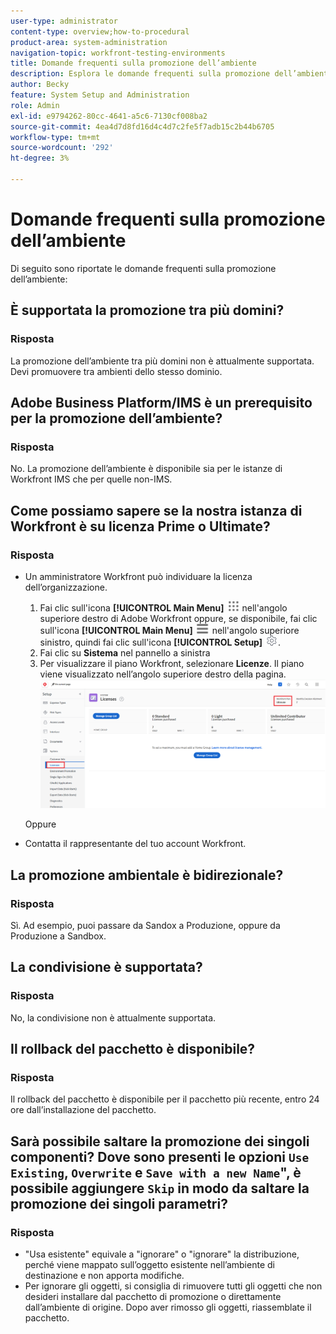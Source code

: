 ```yaml
---
user-type: administrator
content-type: overview;how-to-procedural
product-area: system-administration
navigation-topic: workfront-testing-environments
title: Domande frequenti sulla promozione dell’ambiente
description: Esplora le domande frequenti sulla promozione dell’ambiente Workfront.
author: Becky
feature: System Setup and Administration
role: Admin
exl-id: e9794262-80cc-4641-a5c6-7130cf008ba2
source-git-commit: 4ea4d7d8fd16d4c4d7c2fe5f7adb15c2b44b6705
workflow-type: tm+mt
source-wordcount: '292'
ht-degree: 3%

---
```


# Domande frequenti sulla promozione dell’ambiente

Di seguito sono riportate le domande frequenti sulla promozione dell’ambiente:

## È supportata la promozione tra più domini?

### Risposta

La promozione dell’ambiente tra più domini non è attualmente supportata. Devi promuovere tra ambienti dello stesso dominio.

## Adobe Business Platform/IMS è un prerequisito per la promozione dell’ambiente?

### Risposta

No. La promozione dell’ambiente è disponibile sia per le istanze di Workfront IMS che per quelle non-IMS.

## Come possiamo sapere se la nostra istanza di Workfront è su licenza Prime o Ultimate?

### Risposta

* Un amministratore Workfront può individuare la licenza dell’organizzazione.

   1. Fai clic sull&#39;icona **[!UICONTROL Main Menu]** ![Main Menu](/help/_includes/assets/main-menu-icon.png) nell&#39;angolo superiore destro di Adobe Workfront oppure, se disponibile, fai clic sull&#39;icona **[!UICONTROL Main Menu]** ![Main Menu](/help/_includes/assets/main-menu-icon-left-nav.png) nell&#39;angolo superiore sinistro, quindi fai clic sull&#39;icona **[!UICONTROL Setup]** ![Setup](/help/_includes/assets/gear-icon-setup.png).
   1. Fai clic su **Sistema** nel pannello a sinistra
   1. Per visualizzare il piano Workfront, selezionare **Licenze**.
Il piano viene visualizzato nell’angolo superiore destro della pagina.
      ![](assets/locate-plan.png)

  Oppure
* Contatta il rappresentante del tuo account Workfront.

## La promozione ambientale è bidirezionale?

### Risposta

Sì. Ad esempio, puoi passare da Sandox a Produzione, oppure da Produzione a Sandbox.

## La condivisione è supportata?

### Risposta

No, la condivisione non è attualmente supportata.

## Il rollback del pacchetto è disponibile?

### Risposta

Il rollback del pacchetto è disponibile per il pacchetto più recente, entro 24 ore dall’installazione del pacchetto.

## Sarà possibile saltare la promozione dei singoli componenti? Dove sono presenti le opzioni `Use Existing`, `Overwrite` e `Save with a new Name`&quot;, è possibile aggiungere `Skip` in modo da saltare la promozione dei singoli parametri?

### Risposta


* &quot;Usa esistente&quot; equivale a &quot;ignorare&quot; o &quot;ignorare&quot; la distribuzione, perché viene mappato sull’oggetto esistente nell’ambiente di destinazione e non apporta modifiche.
* Per ignorare gli oggetti, si consiglia di rimuovere
tutti gli oggetti che non desideri installare dal pacchetto di promozione o direttamente dall’ambiente di origine. Dopo aver rimosso gli oggetti, riassemblate il pacchetto.
